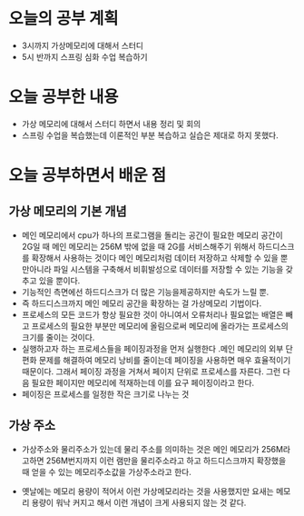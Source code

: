 # 오늘의 공부 계획
* 3시까지 가상메모리에 대해서 스터디
* 5시 반까지 스프링 심화 수업 복습하기

# 오늘 공부한 내용
* 가상 메모리에 대해서 스터디 하면서 내용 정리 및 회의
* 스프링 수업을 복습했는데 이론적인 부분 복습하고 실습은 제대로 하지 못했다.
# 오늘 공부하면서 배운 점
## 가상 메모리의 기본 개념

- 메인 메모리에서 cpu가 하나의 프로그램을 돌리는 공간이 필요한 메모리 공간이 2G일 때 메인 메모리는 256M 밖에 없을 때 2G를 서비스해주기 위해서 하드디스크를 확장해서 사용하는 것이다 메인 메모리처럼 데이터 저장하고 삭제할 수 있을 뿐만아니라 파일 시스템을 구축해서 비휘발성으로 데이터를 저장할 수 있는 기능을 갖추고 있을 뿐이다.
- 기능적인 측면에선 하드디스크가 더 많은 기능을제공하지만 속도가 느릴 뿐.
- 즉 하드디스크까지 메인 메모리 공간을 확장하는 걸 가상메모리 기법이다.
- 프로세스의 모든 코드가 항상 필요한 것이 아니여서 오류처리나  필요없는 배열은 빼고 프로세스의 필요한 부분만 메모리에 올림으로써 메모리에 올라가는 프로세스의 크기를 줄이는 것이다.
- 실행하고자 하는 프로세스들을 페이징과정을 먼저 실행한다 .메인 메모리의 외부 단편화 문제를 해결하여 메모리 낭비를 줄이는데 페이징을 사용하면 매우 효율적이기 때문이다. 그래서 페이징 과정을 거쳐서 페이지 단위로 프로세스를 자른다. 그런 다음 필요한 페이지만 메모리에 적재하는데 이를 요구 페이징이라고 한다.
- 페이징은 프로세스를 일정한 작은 크기로 나누는 것

## 가상 주소
- 가상주소와 물리주소가 있는데 물리 주소를 의미하는 것은 
메인 메모리가 256M라고하면 256M번지까지 이런 램만을 물리주소라고 하고 
하드디스크까지 확장했을 때 얻을 수 있는 메모리주소값을 가상주소라고 한다.

* 옛날에는 메모리 용량이 적어서 이런 가상메모리라는 것을 사용했지만 요새는 메모리 용량이 워낙 커지고 해서 이런 개념이
크게 사용되지 않는 것 같다.